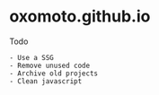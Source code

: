 # oxomoto.github.io
Todo

    - Use a SSG
    - Remove unused code
    - Archive old projects
    - Clean javascript
